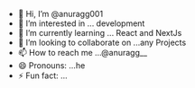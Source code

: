 - 👋 Hi, I’m @anuragg001
- 👀 I’m interested in ... development 
- 🌱 I’m currently learning ... React and NextJs
- 💞️ I’m looking to collaborate on ...any Projects
- 📫 How to reach me ...@anuragg__
- 😄 Pronouns: ...he
- ⚡ Fun fact: ...

<!---
anuragg001/anuragg001 is a ✨ special ✨ repository because its `README.md` (this file) appears on your GitHub profile.
You can click the Preview link to take a look at your changes.
--->

